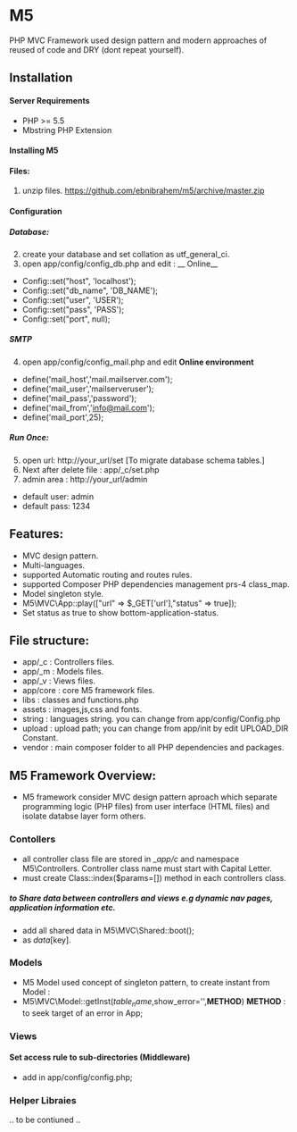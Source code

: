# M5
PHP MVC Framework used design pattern and modern approaches of reused of code and DRY (dont repeat yourself).

## Installation

#### Server Requirements
- PHP >= 5.5
- Mbstring PHP Extension

#### Installing M5
#### Files:
1. unzip files.
https://github.com/ebnibrahem/m5/archive/master.zip
#### Configuration

##### Database:
2. create your database and set collation as utf_general_ci.
3. open app/config/config_db.php and edit :
__ Online__
- Config::set("host", 'localhost');
- Config::set("db_name", 'DB_NAME');
- Config::set("user", 'USER');
- Config::set("pass", 'PASS');
- Config::set("port", null);

##### SMTP
4. open app/config/config_mail.php and edit
__Online environment__
- define('mail_host','mail.mailserver.com');
- define('mail_user','mailserveruser');
- define('mail_pass','password');
- define('mail_from','info@mail.com');
- define('mail_port',25);

##### Run Once:
5. open url: http://your_url/set  [To migrate database schema tables.]
6. Next after delete file : app/_c/set.php
7. admin area : http://your_url/admin
- default user: admin
- default pass: 1234

## Features:
- MVC design pattern.
- Multi-languages.
- supported Automatic routing and routes rules.
- supported Composer PHP dependencies management  prs-4 class_map.
- Model singleton style.
- M5\MVC\App::play(["url" => $_GET['url'],"status" => true]);
- Set status as true to show bottom-application-status.


## File structure:

- app/_c   : Controllers files.
- app/_m   : Models files.
- app/_v   : Views files.
- app/core : core M5 framework files.
- libs     : classes and functions.php
- assets   : images,js,css and fonts.
- string   : languages string. you can change from  app/config/Config.php
- upload   : upload path; you can change from app/init by edit UPLOAD_DIR Constant.
- vendor   : main composer folder to all PHP dependencies and packages.

## M5 Framework Overview:
- M5 framework consider MVC design pattern aproach which separate programming logic (PHP files) from user interface (HTML files) and isolate databse layer form others.

### Contollers
- all controller class file are stored in __app/_c__ and namespace M5\Controllers. Controller class name must start with Capital Letter.
- must create Class::index($params=[]) method in each controllers class.
##### to Share data between controllers and views e.g dynamic nav pages, application information etc.
- add all shared data in M5\MVC\Shared::boot();
- as $data[$key].

### Models
- M5 Model used concept of singleton pattern, to create instant from Model :
- M5\MVC\Model::getInst($table_name,$show_error='',____METHOD____) ____METHOD____ : to seek target of an error in App;

### Views


#### Set access rule to sub-directories (Middleware)
- add  in app/config/config.php;

### Helper Libraies

.. to be contiuned ..

